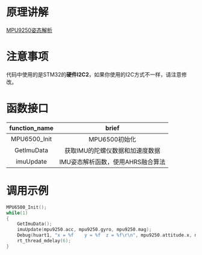 # 原理讲解
[MPU9250姿态解析](https://imuncle.github.io/content.html?id=39)

# 注意事项
代码中使用的是STM32的**硬件I2C2**，如果你使用的I2C方式不一样，请注意修改。

# 函数接口
function_name|brief
:--:|:--:
MPU6500_Init|MPU6500初始化
GetImuData|获取IMU的陀螺仪数据和加速度数据
imuUpdate|IMU姿态解析函数，使用AHRS融合算法

# 调用示例
```c
MPU6500_Init();
while(1)
{
    GetImuData();
    imuUpdate(mpu9250.acc, mpu9250.gyro, mpu9250.mag);
    Debug(huart1, "x = %f	 y = %f  z = %f\r\n", mpu9250.attitude.x, mpu9250.attitude.y, mpu9250.attitude.z);
    rt_thread_mdelay(6);
}
```
